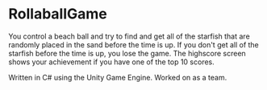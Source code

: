 # RollaballGame

You control a beach ball and try to find and get all of the starfish that are randomly placed in the sand before the time is up. If you don't get all of the starfish before the time is up, you lose the game. The highscore screen shows your achievement if you have one of the top 10 scores.

Written in C# using the Unity Game Engine. Worked on as a team.
